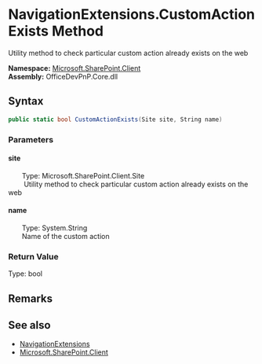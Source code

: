 # NavigationExtensions.CustomActionExists Method  
 Utility method to check particular custom action already exists on the web   

**Namespace:** [Microsoft.SharePoint.Client](Microsoft.SharePoint.Client.md)  
**Assembly:** OfficeDevPnP.Core.dll  
## Syntax
```C#
public static bool CustomActionExists(Site site, String name)
```
### Parameters
#### site  
&emsp;&emsp;Type: Microsoft.SharePoint.Client.Site  
&emsp;&emsp; Utility method to check particular custom action already exists on the web   

  

#### name  
&emsp;&emsp;Type: System.String  
&emsp;&emsp;Name of the custom action  

  

### Return Value
Type: bool  
  


## Remarks
  
## See also
- [NavigationExtensions](Microsoft.SharePoint.Client.NavigationExtensions.md) 
- [Microsoft.SharePoint.Client](Microsoft.SharePoint.Client.md) 
